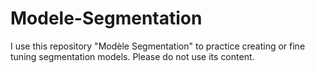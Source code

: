 # Modele-Segmentation
I use this repository "Modèle Segmentation" to practice creating or fine tuning segmentation models. Please do not use its content.
